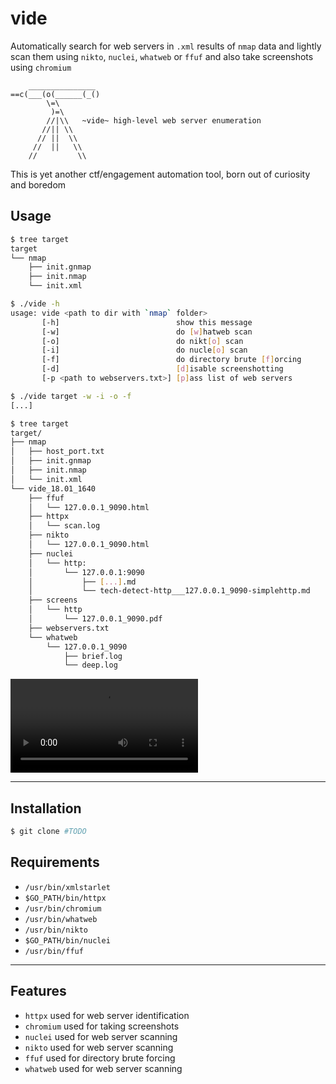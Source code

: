 # vide

Automatically search for web servers in `.xml` results of `nmap` data and lightly scan them using `nikto`, `nuclei`, `whatweb` or `ffuf` and also take screenshots using `chromium`

        _______________
    ==c(___(o(______(_()
            \=\
             )=\
            //|\\   ~vide~ high-level web server enumeration
           //|| \\  
          // ||  \\
         //  ||   \\
        //         \\

This is yet another ctf/engagement automation tool, born out of curiosity and boredom

## Usage

```bash
$ tree target 
target
└── nmap
    ├── init.gnmap
    ├── init.nmap
    └── init.xml

$ ./vide -h
usage: vide <path to dir with `nmap` folder>
       [-h]                          show this message
       [-w]                          do [w]hatweb scan
       [-o]                          do nikt[o] scan
       [-i]                          do nucle[o] scan
       [-f]                          do directory brute [f]orcing
       [-d]                          [d]isable screenshotting
       [-p <path to webservers.txt>] [p]ass list of web servers

$ ./vide target -w -i -o -f
[...]

$ tree target
target/
├── nmap
│   ├── host_port.txt
│   ├── init.gnmap
│   ├── init.nmap
│   └── init.xml
└── vide_18.01_1640
    ├── ffuf
    │   └── 127.0.0.1_9090.html
    ├── httpx
    │   └── scan.log
    ├── nikto
    │   └── 127.0.0.1_9090.html
    ├── nuclei
    │   └── http:
    │       └── 127.0.0.1:9090
    │           ├── [...].md
    │           └── tech-detect-http___127.0.0.1_9090-simplehttp.md
    ├── screens
    │   └── http
    │       └── 127.0.0.1_9090.pdf
    ├── webservers.txt
    └── whatweb
        └── 127.0.0.1_9090
            ├── brief.log
            └── deep.log
```

![demo](https://i.imgur.com/QmL7obH.mp4)

---

## Installation

```bash
$ git clone #TODO
```

## Requirements

+ `/usr/bin/xmlstarlet`
+ `$GO_PATH/bin/httpx`
+ `/usr/bin/chromium`
+ `/usr/bin/whatweb`
+ `/usr/bin/nikto`
+ `$GO_PATH/bin/nuclei`
+ `/usr/bin/ffuf`
---

## Features

- `httpx` 		used for web server identification
- `chromium` 	used for taking screenshots
- `nuclei` 		used for web server scanning
- `nikto` 		used for web server scanning
- `ffuf` 		used for directory brute forcing
- `whatweb` 	used for web server scanning